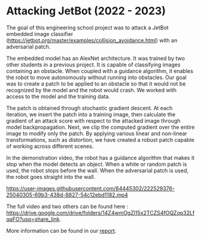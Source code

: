 # Attacking JetBot (2022 - 2023)

The goal of this engineering school project was to attack a JetBot embedded image classifier (https://jetbot.org/master/examples/collision_avoidance.html) with an adversarial patch.

The embedded model has an AlexNet architecture. It was trained by two other students in a previous project. It is capable of classifying images containing an obstacle. When coupled with a guidance algorithm, it enables the robot to move autonomously without running into obstacles. Our goal was to create a patch to be applied to an obstacle so that it would not be recognized by the model and the robot would crash. We worked with access to the model and the training data. 

The patch is obtained through stochastic gradient descent. At each iteration, we insert the patch into a training image, then calculate the gradient of an attack score with respect to the attacked image through model backpropagation. Next, we clip the computed gradient over the entire image to modify only the patch. By applying various linear and non-linear transformations, such as distortion, we have created a robust patch capable of working across different scenes.

In the demonstration video, the robot has a guidance algorithm that makes it stop when the model detects an object. When a white or random patch is used, the robot stops before the wall. When the adversarial patch is used, the robot goes straight into the wall.

https://user-images.githubusercontent.com/84445302/222529376-25040305-69b3-438d-8827-54c12ebd1182.mp4

The full video and two others can be found here : https://drive.google.com/drive/folders/14Z4wmOgZl15x2TCZS4fOQZop32LfqaFO?usp=share_link. 

More information can be found in our [report](RapportEcrit_SouhailaNouinou_AlexisMotet.pdf).



